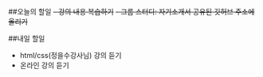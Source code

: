 ##오늘의 할일
~~- 강의 내용 복습하기~~
~~- 그룹 스터디: 자기소개서 공유된 깃허브 주소에 올리기~~

##내일 할일
- html/css(정을수강사님) 강의 듣기
- 온라인 강의 듣기
